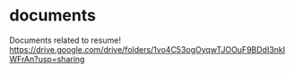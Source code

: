 # documents
Documents related to resume!
https://drive.google.com/drive/folders/1vo4C53ogOyqwTJOOuF9BDdI3nkIWFrAn?usp=sharing
